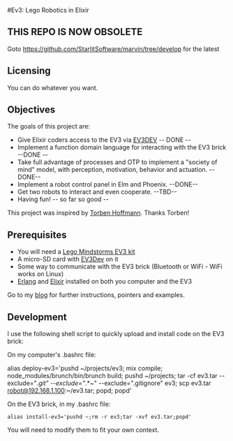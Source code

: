 #Ev3: Lego Robotics in Elixir

## THIS REPO IS NOW OBSOLETE

Goto https://github.com/StarlitSoftware/marvin/tree/develop for the latest

## Licensing

You can do whatever you want.

## Objectives

The goals of this project are:

+ Give Elixir coders access to the EV3 via [EV3DEV](http://ev3dev.org) -- DONE --
+ Implement a function domain language for interacting with the EV3 brick --DONE --
+ Take full advantage of processes and OTP to implement a "society of mind" model, with perception, motivation, behavior and actuation. --DONE--
+ Implement a robot control panel in Elm and Phoenix. --DONE--
+ Get two robots to interact and even cooperate. --TBD--
+ Having fun! -- so far so good --

This project was inspired by [Torben Hoffmann](http://www.elixirconf.eu/elixirconf2015/torben-hoffmann). Thanks Torben!

## Prerequisites

* You will need a [Lego Mindstorms EV3 kit](http://www.lego.com/en-us/mindstorms/)
* A micro-SD card with [EV3Dev](http://www.ev3dev.org) on it
* Some way to communicate with the EV3 brick (Bluetooth or WiFi - WiFi works on Linux)
* [Erlang](http://www.erlang.org) and [Elixir](http://http://elixir-lang.org/) installed on both you computer and the EV3

Go to my [blog](http://jfcloutier.github.io/robotex/) for further instructions, pointers and examples.

## Development

I use the following shell script to quickly upload and install code on the EV3 brick:

On my computer's .bashrc file:

alias deploy-ev3='pushd ~/projects/ev3; mix compile; node_modules/brunch/bin/brunch build; pushd ~/projects; tar -cf ev3.tar --exclude="*.git" --exclude="*.*~" --exclude=".gitignore" ev3; scp ev3.tar robot@192.168.1.100:~/ev3.tar; popd; popd'

On the EV3 brick, in my .bashrc file:

`alias install-ev3='pushd ~;rm -r ev3;tar -xvf ev3.tar;popd'`

You will need to modify them to fit your own context.



